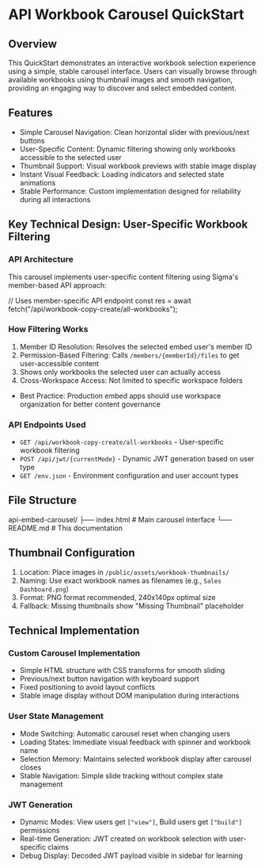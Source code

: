 # API Workbook Carousel QuickStart

## Overview
This QuickStart demonstrates an interactive workbook selection experience using a simple, stable carousel interface. Users can visually browse through available workbooks using thumbnail images and smooth navigation, providing an engaging way to discover and select embedded content.

## Features
- Simple Carousel Navigation: Clean horizontal slider with previous/next buttons
- User-Specific Content: Dynamic filtering showing only workbooks accessible to the selected user
- Thumbnail Support: Visual workbook previews with stable image display
- Instant Visual Feedback: Loading indicators and selected state animations
- Stable Performance: Custom implementation designed for reliability during all interactions

## Key Technical Design: User-Specific Workbook Filtering

### API Architecture
This carousel implements user-specific content filtering using Sigma's member-based API approach:

// Uses member-specific API endpoint
const res = await fetch("/api/workbook-copy-create/all-workbooks");

### How Filtering Works
1. Member ID Resolution: Resolves the selected embed user's member ID
2. Permission-Based Filtering: Calls `/members/{memberId}/files` to get user-accessible content
3. Shows only workbooks the selected user can actually access
4. Cross-Workspace Access: Not limited to specific workspace folders

- Best Practice: Production embed apps should use workspace organization for better content governance

### API Endpoints Used
- `GET /api/workbook-copy-create/all-workbooks` - User-specific workbook filtering
- `POST /api/jwt/{currentMode}` - Dynamic JWT generation based on user type
- `GET /env.json` - Environment configuration and user account types

## File Structure
api-embed-carousel/
├── index.html          # Main carousel interface
└── README.md           # This documentation

## Thumbnail Configuration
1. Location: Place images in `/public/assets/workbook-thumbnails/`
2. Naming: Use exact workbook names as filenames (e.g., `Sales Dashboard.png`)
3. Format: PNG format recommended, 240x140px optimal size
4. Fallback: Missing thumbnails show "Missing Thumbnail" placeholder


## Technical Implementation

### Custom Carousel Implementation
- Simple HTML structure with CSS transforms for smooth sliding
- Previous/next button navigation with keyboard support
- Fixed positioning to avoid layout conflicts
- Stable image display without DOM manipulation during interactions

### User State Management
- Mode Switching: Automatic carousel reset when changing users
- Loading States: Immediate visual feedback with spinner and workbook name
- Selection Memory: Maintains selected workbook display after carousel closes
- Stable Navigation: Simple slide tracking without complex state management

### JWT Generation
- Dynamic Modes: View users get `["view"]`, Build users get `["build"]` permissions
- Real-time Generation: JWT created on workbook selection with user-specific claims
- Debug Display: Decoded JWT payload visible in sidebar for learning